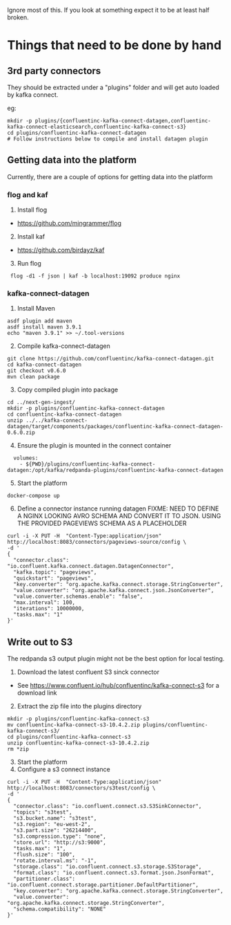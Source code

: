 Ignore most of this.
If you look at something expect it to be at least half broken.


# Things that need to be done by hand

## 3rd party connectors
They should be extracted under a "plugins" folder and will get auto loaded by kafka connect.

eg:
```
mkdir -p plugins/{confluentinc-kafka-connect-datagen,confluentinc-kafka-connect-elasticsearch,confluentinc-kafka-connect-s3}
cd plugins/confluentinc-kafka-connect-datagen
# Follow instructions below to compile and install datagen plugin
```

## Getting data into the platform
Currently, there are a couple of options for getting data into the platform

### flog and kaf

1. Install flog
  - https://github.com/mingrammer/flog
2. Install kaf
  - https://github.com/birdayz/kaf
3. Run flog
  ```
   flog -d1 -f json | kaf -b localhost:19092 produce nginx
  ```

### kafka-connect-datagen

1. Install Maven
  ```
  asdf plugin add maven
  asdf install maven 3.9.1
  echo "maven 3.9.1" >> ~/.tool-versions
  ```
2. Compile kafka-connect-datagen
  ```
  git clone https://github.com/confluentinc/kafka-connect-datagen.git
  cd kafka-connect-datagen
  git checkout v0.6.0
  mvn clean package
  ```
3. Copy compiled plugin into package
  ```
  cd ../next-gen-ingest/
  mkdir -p plugins/confluentinc-kafka-connect-datagen
  cd confluentinc-kafka-connect-datagen
  unzip ../../kafka-connect-datagen/target/components/packages/confluentinc-kafka-connect-datagen-0.6.0.zip
  ```
4. Ensure the plugin is mounted in the connect container
  ```
    volumes:
      - ${PWD}/plugins/confluentinc-kafka-connect-datagen:/opt/kafka/redpanda-plugins/confluentinc-kafka-connect-datagen
  ```
5. Start the platform
  ```
  docker-compose up
  ```
6. Define a connector instance running datagen
  FIXME: NEED TO DEFINE A NGINX LOOKING AVRO SCHEMA AND CONVERT IT TO JSON. USING THE PROVIDED PAGEVIEWS SCHEMA AS A PLACEHOLDER
  ```
  curl -i -X PUT -H  "Content-Type:application/json" http://localhost:8083/connectors/pageviews-source/config \
  -d '
  {
    "connector.class": "io.confluent.kafka.connect.datagen.DatagenConnector",
    "kafka.topic": "pageviews",
    "quickstart": "pageviews",
    "key.converter": "org.apache.kafka.connect.storage.StringConverter",
    "value.converter": "org.apache.kafka.connect.json.JsonConverter",
    "value.converter.schemas.enable": "false",
    "max.interval": 100,
    "iterations": 10000000,
    "tasks.max": "1"
  }'
  ```

## Write out to S3

The redpanda s3 output plugin might not be the best option for local testing.

1. Download the latest confluent S3 sinck connector
  - See https://www.confluent.io/hub/confluentinc/kafka-connect-s3 for a download link
2. Extract the zip file into the plugins directory
  ```
  mkdir -p plugins/confluentinc-kafka-connect-s3
  mv confluentinc-kafka-connect-s3-10.4.2.zip plugins/confluentinc-kafka-connect-s3/
  cd plugins/confluentinc-kafka-connect-s3
  unzip confluentinc-kafka-connect-s3-10.4.2.zip
  rm *zip
  ```
3. Start the platform
4. Configure a s3 connect instance
  ```
  curl -i -X PUT -H  "Content-Type:application/json" http://localhost:8083/connectors/s3test/config \
  -d '
  {
    "connector.class": "io.confluent.connect.s3.S3SinkConnector",
    "topics": "s3test",
    "s3.bucket.name": "s3test",
    "s3.region": "eu-west-2",
    "s3.part.size": "26214400",
    "s3.compression.type": "none",
    "store.url": "http://s3:9000",
    "tasks.max": "1",
    "flush.size": "100",
    "rotate.interval.ms": "-1",
    "storage.class": "io.confluent.connect.s3.storage.S3Storage",
    "format.class": "io.confluent.connect.s3.format.json.JsonFormat",
    "partitioner.class": "io.confluent.connect.storage.partitioner.DefaultPartitioner",
    "key.converter": "org.apache.kafka.connect.storage.StringConverter",
    "value.converter": "org.apache.kafka.connect.storage.StringConverter",
    "schema.compatibility": "NONE"
  }'
  ```
